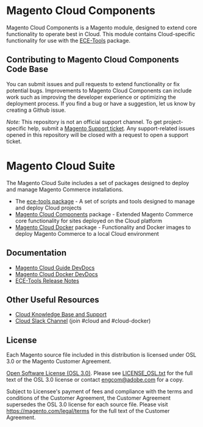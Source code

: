 # Magento Cloud Components
Magento Cloud Components is a Magento module, designed to extend core functionality to operate best in Cloud. This module contains Cloud-specific functionality for use with the [ECE-Tools](https://github.com/magento/ece-tools) package.

## Contributing to Magento Cloud Components Code Base
You can submit issues and pull requests to extend functionality or fix potential bugs. Improvements to Magento Cloud Components can include work such as improving the developer experience or optimizing the deployment process. If you find a bug or have a suggestion, let us know by creating a Github issue.

*Note:*  This repository is not an official support channel. To get project-specific help, submit a [Magento Support ticket](https://support.magento.com). Any support-related issues opened in this repository will be closed with a request to open a support ticket.

# Magento Cloud Suite
The Magento Cloud Suite includes a set of packages designed to deploy and manage Magento Commerce installations.
- The [ece-tools package](https://github.com/magento/ece-tools) - A set of scripts and tools designed to manage and deploy Cloud projects
- [Magento Cloud Components](https://github.com/magento/magento-cloud-components) package - Extended Magento Commerce core functionality for sites deployed on the Cloud platform
- [Magento Cloud Docker](https://github.com/magento/magento-cloud-docker) package - Functionality and Docker images to deploy Magento Commerce to a local Cloud environment

## Documentation
- [Magento Cloud Guide DevDocs](https://devdocs.magento.com/guides/v2.3/cloud/bk-cloud.html)
- [Magento Cloud Docker DevDocs](https://devdocs.magento.com/guides/v2.3/cloud/docker/docker-config.html)
- [ECE-Tools Release Notes](https://github.com/magento/ece-tools/releases)

## Other Useful Resources
- [Cloud Knowledge Base and Support](https://support.magento.com)
- [Cloud Slack Channel](https://magentocommeng.slack.com) (join #cloud and #cloud-docker)

## License
Each Magento source file included in this distribution is licensed under OSL 3.0 or the Magento Customer Agreement.

[Open Software License (OSL 3.0)](https://opensource.org/licenses/osl-3.0.php). Please see [LICENSE_OSL.txt](LICENSE_OSL.txt) for the full text of the OSL 3.0 license or contact [engcom@adobe.com](mailto:engcom@adobe.com) for a copy.

Subject to Licensee's payment of fees and compliance with the terms and conditions of the Customer Agreement, the Customer Agreement supersedes the OSL 3.0 license for each source file. Please visit https://magento.com/legal/terms for the full text of the
Customer Agreement.
